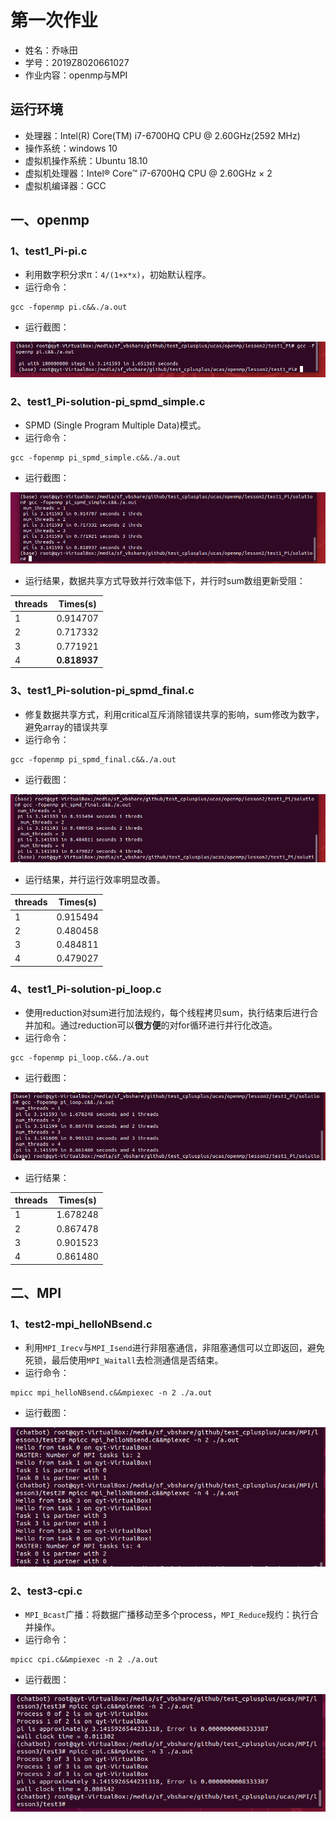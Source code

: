 # 第一次作业

- 姓名：乔咏田
- 学号：2019Z8020661027
- 作业内容：openmp与MPI

## 运行环境

- 处理器：Intel(R) Core(TM) i7-6700HQ CPU @ 2.60GHz(2592 MHz)
- 操作系统：windows 10
- 虚拟机操作系统：Ubuntu 18.10
- 虚拟机处理器：Intel® Core™ i7-6700HQ CPU @ 2.60GHz × 2
- 虚拟机编译器：GCC

## 一、openmp

### 1、test1_Pi-pi.c

- 利用数字积分求π：`4/(1+x*x)`，初始默认程序。
- 运行命令：

~~~shell
gcc -fopenmp pi.c&&./a.out
~~~

- 运行截图：

![image-20200301141524809](./openmp/lesson2/2019Z8020661027_乔咏田_第一次作业.assets/image-20200301141524809.png)

### 2、test1_Pi-solution-pi_spmd_simple.c

- SPMD (Single Program Multiple Data)模式。
- 运行命令：

~~~shell
gcc -fopenmp pi_spmd_simple.c&&./a.out
~~~

- 运行截图：

![image-20200301142005667](./openmp/lesson2/2019Z8020661027_乔咏田_第一次作业.assets/image-20200301142005667.png)

- 运行结果，数据共享方式导致并行效率低下，并行时sum数组更新受阻：

| threads | Times(s)     |
| ------- | ------------ |
| 1       | 0.914707     |
| 2       | 0.717332     |
| 3       | 0.771921     |
| 4       | **0.818937** |

### 3、test1_Pi-solution-pi_spmd_final.c

- 修复数据共享方式，利用critical互斥消除错误共享的影响，sum修改为数字，避免array的错误共享
- 运行命令：

~~~shell
gcc -fopenmp pi_spmd_final.c&&./a.out
~~~

- 运行截图：

![image-20200301141853082](./openmp/lesson2/2019Z8020661027_乔咏田_第一次作业.assets/image-20200301141853082.png)

- 运行结果，并行运行效率明显改善。

| threads | Times(s) |
| ------- | -------- |
| 1       | 0.915494 |
| 2       | 0.480458 |
| 3       | 0.484811 |
| 4       | 0.479027 |

### 4、test1_Pi-solution-pi_loop.c

- 使用reduction对sum进行加法规约，每个线程拷贝sum，执行结束后进行合并加和。通过reduction可以**很方便**的对for循环进行并行化改造。
- 运行命令：

~~~shell
gcc -fopenmp pi_loop.c&&./a.out
~~~

- 运行截图：

![image-20200301141758980](./openmp/lesson2/2019Z8020661027_乔咏田_第一次作业.assets/image-20200301141758980.png)

- 运行结果：

| threads | Times(s) |
| ------- | -------- |
| 1       | 1.678248 |
| 2       | 0.867478 |
| 3       | 0.901523 |
| 4       | 0.861480 |

## 二、MPI

### 1、test2-mpi_helloNBsend.c

- 利用`MPI_Irecv`与`MPI_Isend`进行非阻塞通信，非阻塞通信可以立即返回，避免死锁，最后使用`MPI_Waitall`去检测通信是否结束。
- 运行命令：

~~~shell
mpicc mpi_helloNBsend.c&&mpiexec -n 2 ./a.out
~~~

- 运行截图：

![image-20200313215221505](2019Z8020661027_乔咏田_第一次作业_openmp_MPI.assets/image-20200313215221505.png)

### 2、test3-cpi.c

- `MPI_Bcast`广播：将数据广播移动至多个process，`MPI_Reduce`规约：执行合并操作。
- 运行命令：

~~~shell
mpicc cpi.c&&mpiexec -n 2 ./a.out
~~~

- 运行截图：

![image-20200313220107678](2019Z8020661027_乔咏田_第一次作业_openmp_MPI.assets/image-20200313220107678.png)